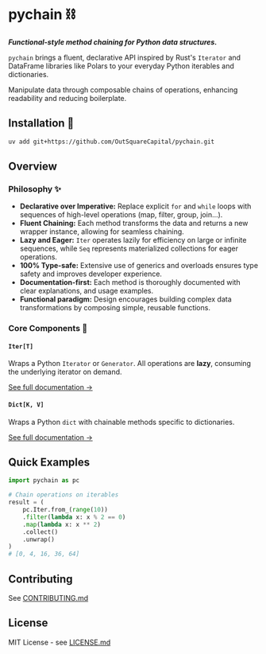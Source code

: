 # pychain ⛓️

**_Functional-style method chaining for Python data structures._**

`pychain` brings a fluent, declarative API inspired by Rust's `Iterator` and DataFrame libraries like Polars to your everyday Python iterables and dictionaries.

Manipulate data through composable chains of operations, enhancing readability and reducing boilerplate.

## Installation 🚀

```bash
uv add git+https://github.com/OutSquareCapital/pychain.git
```

## Overview

### Philosophy ✨

* **Declarative over Imperative:** Replace explicit `for` and `while` loops with sequences of high-level operations (map, filter, group, join...).
* **Fluent Chaining:** Each method transforms the data and returns a new wrapper instance, allowing for seamless chaining.
* **Lazy and Eager:** `Iter` operates lazily for efficiency on large or infinite sequences, while `Seq` represents materialized collections for eager operations.
* **100% Type-safe:** Extensive use of generics and overloads ensures type safety and improves developer experience.
* **Documentation-first:** Each method is thoroughly documented with clear explanations, and usage examples.
* **Functional paradigm:** Design encourages building complex data transformations by composing simple, reusable functions.

### Core Components 🧱

#### `Iter[T]`

Wraps a Python `Iterator` or `Generator`. All operations are **lazy**, consuming the underlying iterator on demand.

[See full documentation →](reference/iter.md)

#### `Dict[K, V]`

Wraps a Python `dict` with chainable methods specific to dictionaries.

[See full documentation →](reference/dict.md)

## Quick Examples

```python
import pychain as pc

# Chain operations on iterables
result = (
    pc.Iter.from_(range(10))
    .filter(lambda x: x % 2 == 0)
    .map(lambda x: x ** 2)
    .collect()
    .unwrap()
)
# [0, 4, 16, 36, 64]
```

## Contributing

See [CONTRIBUTING.md](https://github.com/OutSquareCapital/pychain/blob/master/CONTRIBUTING.md)

## License

MIT License - see [LICENSE.md](https://github.com/OutSquareCapital/pychain/blob/master/LICENSE.md)
